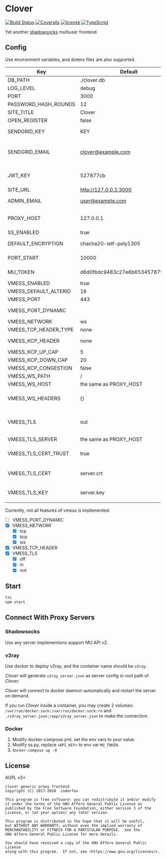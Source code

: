Clover
=====

[![Build Status](https://img.shields.io/travis/coderfox/clover.svg?style=flat-square)](https://travis-ci.org/coderfox/clover)
[![Coveralls](https://img.shields.io/coveralls/coderfox/clover.svg?style=flat-square)](https://coveralls.io/github/coderfox/clover)
[![license](https://img.shields.io/github/license/coderfox/clover.svg?style=flat-square)](https://github.com/coderfox/clover/blob/master/LICENSE.md)
[![TypeScript](https://img.shields.io/badge/TypeScript-v2.4.2-blue.svg?style=flat-square)](https://www.typescriptlang.org/)

Yet another [shadowsocks](https://shadowsocks.org) multiuser frontend.

Config
-----

Use environment variables, and dotenv files are also supported.

| Key                   | Default                          | Description                              |
| --------------------- | -------------------------------- | ---------------------------------------- |
| DB_PATH               | ./clover.db                      |                                          |
| LOG_LEVEL             | debug                            |                                          |
| PORT                  | 3000                             |                                          |
| PASSWORD_HASH_ROUNDS  | 12                               |                                          |
| SITE_TITLE            | Clover                           |                                          |
| OPEN_REGISTER         | false                            | true/false                               |
| SENDGRID_KEY          | KEY                              | get one at <http://sendgrid.com/>        |
| SENDGRID_EMAIL        | clover@example.com               | email address used for sending announces and password recovery emails |
| JWT_KEY               | 527877cb                         | JSON Web Token key used by generation of referrence codes |
| SITE_URL              | http://127.0.0.1:3000            |                                          |
| ADMIN_EMAIL           | user@example.com                 | administrator contact email              |
| PROXY_HOST            | 127.0.0.1                        | shared host of shadowsocks and v2ray     |
| SS_ENABLED            | true                             | true/false                               |
| DEFAULT_ENCRYPTION    | chacha20-ietf-poly1305           | shadowsocks default encryption method    |
| PORT_START            | 10000                            | start of shadowsocks port range          |
| MU_TOKEN              | d6d0fbdc9483c27e6b653457879d3fbd | token of shadowsocks MU API v2           |
| VMESS_ENABLED         | true                             | true/false                               |
| VMESS_DEFAULT_ALTERID | 16                               |                                          |
| VMESS_PORT            | 443                              |                                          |
| VMESS_PORT_DYNAMIC    |                                  | leave it blank to disable the feature    |
| VMESS_NETWORK         | ws                               | tcp, kcp or ws                           |
| VMESS_TCP_HEADER_TYPE | none                             | none/http                                |
| VMESS_KCP_HEADER      | none                             | none/srtp/utp/wechat-video               |
| VMESS_KCP_UP_CAP      | 5                                |                                          |
| VMESS_KCP_DOWN_CAP    | 20                               |                                          |
| VMESS_KCP_CONGESTION  | false                            | true/false                               |
| VMESS_WS_PATH         | /                                |                                          |
| VMESS_WS_HOST         | the same as PROXY_HOST           |                                          |
| VMESS_WS_HEADERS      | {}                               | JSON representing all the header keys, `Host` excluded |
| VMESS_TLS             | out                              | `off` for disable / `in` for using v2ray TLS / `out` for using TLS provided outside v2ray |
| VMESS_TLS_SERVER      | the same as PROXY_HOST           | hostname for TLS                         |
| VMESS_TLS_CERT_TRUST  | true                             | true/false, false for insecure(not-trusted) certs |
| VMESS_TLS_CERT        | server.crt                       | path of TLS cert file, used only `VMESS_TLS` is `in` |
| VMESS_TLS_KEY         | server.key                       | path of TLS key file, used only `VMESS_TLS` is `in` |

Currently, not all features of vmess is implemented.

- [ ] VMESS_PORT_DYNAMIC
- [x] VMESS_NETWORK
  * [x] tcp
  * [x] kcp
  * [x] ws
- [x] VMESS_TCP_HEADER
- [x] VMESS_TLS
  * [x] off
  * [x] in
  * [x] out

Start
-----

```sh
tsc
npm start
```

Connect With Proxy Servers
-----

### Shadowsocks

Use any server implementions support MU API v2.

### v2ray

Use docker to deploy v2ray, and the container name should be `v2ray`.

*Clover* will generate `v2ray_server.json` as server config in root path of *Clover*.

*Clover* will connect to docker daemon automatically and restart the server on demand.

If you run *Clover* inside a container, you may create 2 volumes: `/var/run/docker.sock:/var/run/docker.sock:ro` and `./v2ray_server.json:/app/v2ray_server.json` to make the connection.

### Docker

1. Modify docker-compose.yml, set the env vars to your value.
2. Modify ss.py, replace `<API_KEY>` to env var `MU_TOKEN`.
3. `docker-compose up -d`

License
-----

AGPL v3+

```
clover generic proxy frontend
Copyright (C) 2017-2018  coderfox

This program is free software: you can redistribute it and/or modify
it under the terms of the GNU Affero General Public License as
published by the Free Software Foundation, either version 3 of the
License, or (at your option) any later version.

This program is distributed in the hope that it will be useful,
but WITHOUT ANY WARRANTY; without even the implied warranty of
MERCHANTABILITY or FITNESS FOR A PARTICULAR PURPOSE.  See the
GNU Affero General Public License for more details.

You should have received a copy of the GNU Affero General Public License
along with this program.  If not, see <https://www.gnu.org/licenses/>.
```